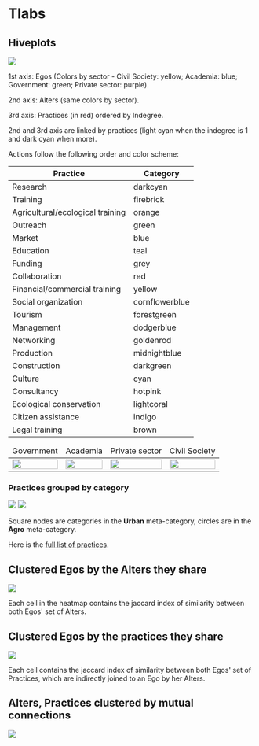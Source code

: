 # Tlabs

## Hiveplots

<img src="plots/agency_actioncats.png" >

1st axis: Egos (Colors by sector - Civil Society: yellow; Academia: blue; Government: green; Private sector: purple).

2nd axis: Alters (same colors by sector).

3rd axis: Practices (in red) ordered by Indegree.

2nd and 3rd axis are linked by practices (light cyan when the indegree is 1 and dark cyan when more).

Actions follow the following order and color scheme:

Practice | Category
---------|----------
Research | darkcyan
Training | firebrick
Agricultural/ecological training | orange
Outreach | green
Market | blue
Education | teal
Funding | grey
Collaboration | red
Financial/commercial training | yellow
Social organization | cornflowerblue
Tourism | forestgreen
Management | dodgerblue
Networking | goldenrod
Production | midnightblue
Construction | darkgreen
Culture | cyan
Consultancy | hotpink
Ecological conservation | lightcoral
Citizen assistance | indigo
Legal training | brown


<table>
<thead>
<tr>
<td>
Government
</td>
<td>
Academia
</td>
<td>
Private sector
</td>
<td>
Civil Society
</td>
</tr>
</thead>
<tbody>
<tr>
<td>
<img src="plots/Gobierno_actioncats.png" width="100%">
</td>
<td>
<img src="plots/Academia_actioncats.png" width="100%">
</td>
<td>
<img src="plots/Privado_actioncats.png" width="100%">
</td>
<td>
<img src="plots/Sociedad_Civil_actioncats.png" width="100%">
</td>
</tr>
</tbody>
</table>

### Practices grouped by category

<img src="plots/agency_actioncats_joined_grey.png" >
<img src="plots/agency_actioncats_joined.png" >

Square nodes are categories in the **Urban** meta-category, circles are in the **Agro** meta-category.

Here is the [full list of practices](data/practices.csv).

## Clustered Egos by the Alters they share

<img src="plots/dendrogram.png">

Each cell in the heatmap contains the jaccard index of similarity
between both Egos' set of Alters.

## Clustered Egos by the practices they share

<img src="plots/dendrogram_actions.png">

Each cell contains the jaccard index of similarity between both Egos'
set of Practices, which are indirectly joined to an Ego by her Alters.

## Alters, Practices clustered by mutual connections

<img src="plots/dendrogram_alters_actions.png">
